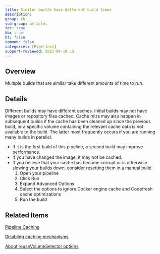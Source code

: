 ```yaml
---
title: Similar builds have different build times
description: 
group: kb
sub-group: articles
toc: true
kb: true
ht: false
common: false
categories: [Pipelines]
support-reviewed: 2023-04-18 LG
---
```


## Overview

Multiple builds that are similar take different amounts of time to run.

## Details

Different builds may have different caches. Initial builds may not have images or repository files cached. Cache miss may also happen in subsequent builds if the cache has been cleaned up since the previous build, or a specific volume containing the relevant cache data is not available to the build. The latter most frequently occurs if you are running many builds in parallel.

* If it is the first build of this pipeline, a second build may improve performance.
* If you have changed the image, it may not be cached.
* If you believe that your cache has become corrupt or is otherwise slowing your builds down, consider resetting them in a manual build.
  1. Open your pipeline
  2. Click Run
  3. Expand Advanced Options
  4. Select the options to ignore Docker engine cache and Codefresh cache optimizations
  5. Run the build

## Related Items

[Pipeline Caching]({{site.baseurl}}/docs/pipelines/pipeline-caching/)

[Disabling caching mechanisms]({{site.baseurl}}/docs/kb/articles/disabling-codefresh-caching-mechanisms/)

[About reuseVolumeSelector options]({{site.baseurl}}/docs/kb/articles/about-reusevolumeselector-options/)
